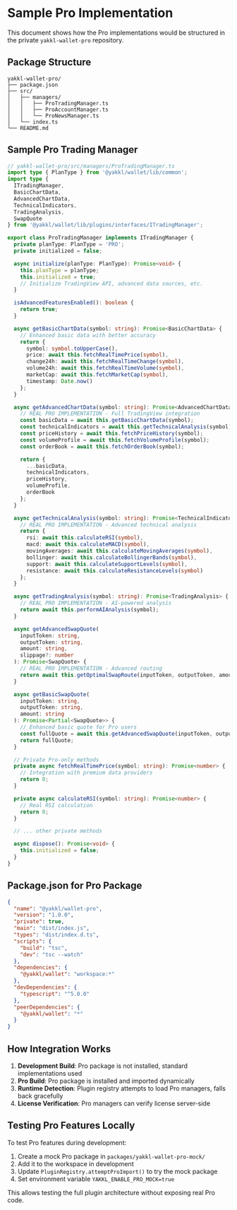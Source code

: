 # Sample Pro Implementation

This document shows how the Pro implementations would be structured in the private `yakkl-wallet-pro` repository.

## Package Structure

```
yakkl-wallet-pro/
├── package.json
├── src/
│   ├── managers/
│   │   ├── ProTradingManager.ts
│   │   ├── ProAccountManager.ts
│   │   └── ProNewsManager.ts
│   └── index.ts
└── README.md
```

## Sample Pro Trading Manager

```typescript
// yakkl-wallet-pro/src/managers/ProTradingManager.ts
import type { PlanType } from '@yakkl/wallet/lib/common';
import type { 
  ITradingManager, 
  BasicChartData, 
  AdvancedChartData, 
  TechnicalIndicators, 
  TradingAnalysis,
  SwapQuote 
} from '@yakkl/wallet/lib/plugins/interfaces/ITradingManager';

export class ProTradingManager implements ITradingManager {
  private planType: PlanType = 'PRO';
  private initialized = false;

  async initialize(planType: PlanType): Promise<void> {
    this.planType = planType;
    this.initialized = true;
    // Initialize TradingView API, advanced data sources, etc.
  }

  isAdvancedFeaturesEnabled(): boolean {
    return true;
  }

  async getBasicChartData(symbol: string): Promise<BasicChartData> {
    // Enhanced basic data with better accuracy
    return {
      symbol: symbol.toUpperCase(),
      price: await this.fetchRealTimePrice(symbol),
      change24h: await this.fetchRealTimeChange(symbol),
      volume24h: await this.fetchRealTimeVolume(symbol),
      marketCap: await this.fetchMarketCap(symbol),
      timestamp: Date.now()
    };
  }

  async getAdvancedChartData(symbol: string): Promise<AdvancedChartData> {
    // REAL PRO IMPLEMENTATION - Full TradingView integration
    const basicData = await this.getBasicChartData(symbol);
    const technicalIndicators = await this.getTechnicalAnalysis(symbol);
    const priceHistory = await this.fetchPriceHistory(symbol);
    const volumeProfile = await this.fetchVolumeProfile(symbol);
    const orderBook = await this.fetchOrderBook(symbol);

    return {
      ...basicData,
      technicalIndicators,
      priceHistory,
      volumeProfile,
      orderBook
    };
  }

  async getTechnicalAnalysis(symbol: string): Promise<TechnicalIndicators> {
    // REAL PRO IMPLEMENTATION - Advanced technical analysis
    return {
      rsi: await this.calculateRSI(symbol),
      macd: await this.calculateMACD(symbol),
      movingAverages: await this.calculateMovingAverages(symbol),
      bollinger: await this.calculateBollingerBands(symbol),
      support: await this.calculateSupportLevels(symbol),
      resistance: await this.calculateResistanceLevels(symbol)
    };
  }

  async getTradingAnalysis(symbol: string): Promise<TradingAnalysis> {
    // REAL PRO IMPLEMENTATION - AI-powered analysis
    return await this.performAIAnalysis(symbol);
  }

  async getAdvancedSwapQuote(
    inputToken: string,
    outputToken: string,
    amount: string,
    slippage?: number
  ): Promise<SwapQuote> {
    // REAL PRO IMPLEMENTATION - Advanced routing
    return await this.getOptimalSwapRoute(inputToken, outputToken, amount, slippage);
  }

  async getBasicSwapQuote(
    inputToken: string,
    outputToken: string,
    amount: string
  ): Promise<Partial<SwapQuote>> {
    // Enhanced basic quote for Pro users
    const fullQuote = await this.getAdvancedSwapQuote(inputToken, outputToken, amount);
    return fullQuote;
  }

  // Private Pro-only methods
  private async fetchRealTimePrice(symbol: string): Promise<number> {
    // Integration with premium data providers
    return 0;
  }

  private async calculateRSI(symbol: string): Promise<number> {
    // Real RSI calculation
    return 0;
  }

  // ... other private methods

  async dispose(): Promise<void> {
    this.initialized = false;
  }
}
```

## Package.json for Pro Package

```json
{
  "name": "@yakkl/wallet-pro",
  "version": "1.0.0",
  "private": true,
  "main": "dist/index.js",
  "types": "dist/index.d.ts",
  "scripts": {
    "build": "tsc",
    "dev": "tsc --watch"
  },
  "dependencies": {
    "@yakkl/wallet": "workspace:*"
  },
  "devDependencies": {
    "typescript": "^5.0.0"
  },
  "peerDependencies": {
    "@yakkl/wallet": "*"
  }
}
```

## How Integration Works

1. **Development Build**: Pro package is not installed, standard implementations used
2. **Pro Build**: Pro package is installed and imported dynamically
3. **Runtime Detection**: Plugin registry attempts to load Pro managers, falls back gracefully
4. **License Verification**: Pro managers can verify license server-side

## Testing Pro Features Locally

To test Pro features during development:

1. Create a mock Pro package in `packages/yakkl-wallet-pro-mock/`
2. Add it to the workspace in development
3. Update `PluginRegistry.attemptProImport()` to try the mock package
4. Set environment variable `YAKKL_ENABLE_PRO_MOCK=true`

This allows testing the full plugin architecture without exposing real Pro code.